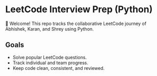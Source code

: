 # LeetCode Interview Prep (Python)

👋 Welcome! This repo tracks the collaborative LeetCode journey of Abhishek, Karan, and Shrey using Python.

## Goals
- Solve popular LeetCode questions.
- Track individual and team progress.
- Keep code clean, consistent, and reviewed.
